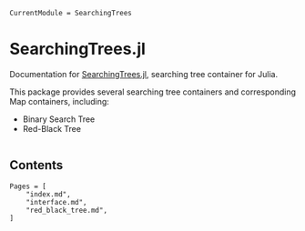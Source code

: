 ```@meta
CurrentModule = SearchingTrees
```

# SearchingTrees.jl

Documentation for [SearchingTrees.jl](https://github.com/yhqjohn/SearchingTrees.jl), searching tree container for Julia.

This package provides several searching tree containers and corresponding Map containers, including:
- Binary Search Tree
- Red-Black Tree

```@index
```

## Contents

```@contents
Pages = [
    "index.md", 
    "interface.md", 
    "red_black_tree.md",
]
```
